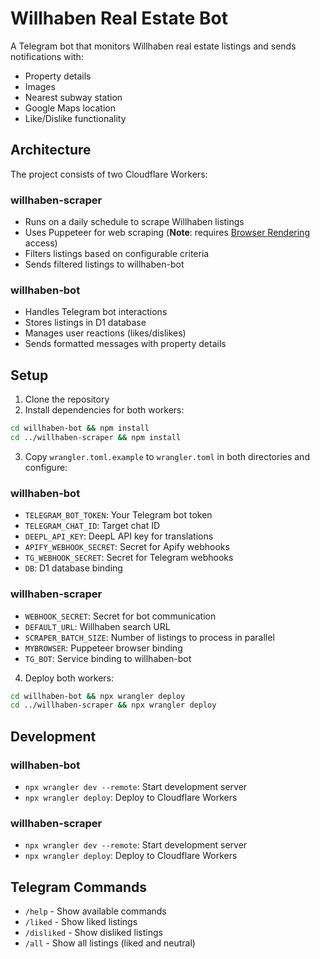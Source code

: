 # Willhaben Real Estate Bot

A Telegram bot that monitors Willhaben real estate listings and sends notifications with:
- Property details
- Images
- Nearest subway station
- Google Maps location
- Like/Dislike functionality

## Architecture

The project consists of two Cloudflare Workers:

### willhaben-scraper
- Runs on a daily schedule to scrape Willhaben listings
- Uses Puppeteer for web scraping (**Note**: requires [Browser Rendering](https://developers.cloudflare.com/browser-rendering/) access)
- Filters listings based on configurable criteria
- Sends filtered listings to willhaben-bot

### willhaben-bot
- Handles Telegram bot interactions
- Stores listings in D1 database
- Manages user reactions (likes/dislikes)
- Sends formatted messages with property details

## Setup

1. Clone the repository
2. Install dependencies for both workers:

```bash
cd willhaben-bot && npm install
cd ../willhaben-scraper && npm install
```

3. Copy `wrangler.toml.example` to `wrangler.toml` in both directories and configure:

### willhaben-bot
- `TELEGRAM_BOT_TOKEN`: Your Telegram bot token
- `TELEGRAM_CHAT_ID`: Target chat ID
- `DEEPL_API_KEY`: DeepL API key for translations
- `APIFY_WEBHOOK_SECRET`: Secret for Apify webhooks
- `TG_WEBHOOK_SECRET`: Secret for Telegram webhooks
- `DB`: D1 database binding

### willhaben-scraper
- `WEBHOOK_SECRET`: Secret for bot communication
- `DEFAULT_URL`: Willhaben search URL
- `SCRAPER_BATCH_SIZE`: Number of listings to process in parallel
- `MYBROWSER`: Puppeteer browser binding
- `TG_BOT`: Service binding to willhaben-bot

4. Deploy both workers:

```bash
cd willhaben-bot && npx wrangler deploy
cd ../willhaben-scraper && npx wrangler deploy
```


## Development

### willhaben-bot
- `npx wrangler dev --remote`: Start development server
- `npx wrangler deploy`: Deploy to Cloudflare Workers

### willhaben-scraper
- `npx wrangler dev --remote`: Start development server
- `npx wrangler deploy`: Deploy to Cloudflare Workers

## Telegram Commands

- `/help` - Show available commands
- `/liked` - Show liked listings
- `/disliked` - Show disliked listings
- `/all` - Show all listings (liked and neutral)
